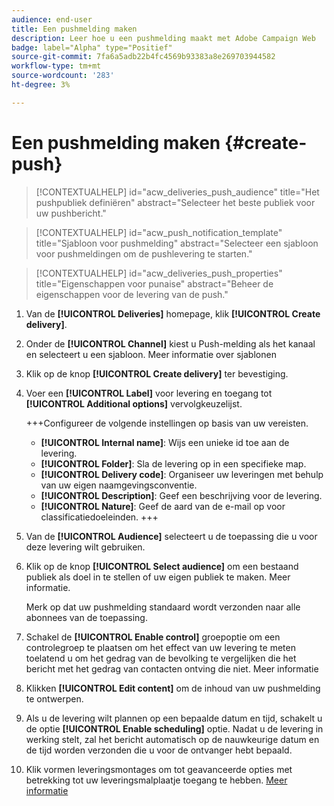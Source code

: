 ```yaml
---
audience: end-user
title: Een pushmelding maken
description: Leer hoe u een pushmelding maakt met Adobe Campaign Web
badge: label="Alpha" type="Positief"
source-git-commit: 7fa6a5adb22b4fc4569b93383a8e269703944582
workflow-type: tm+mt
source-wordcount: '283'
ht-degree: 3%

---
```


# Een pushmelding maken {#create-push}

>[!CONTEXTUALHELP]
>id="acw_deliveries_push_audience"
>title="Het pushpubliek definiëren"
>abstract="Selecteer het beste publiek voor uw pushbericht."

>[!CONTEXTUALHELP]
>id="acw_push_notification_template"
>title="Sjabloon voor pushmelding"
>abstract="Selecteer een sjabloon voor pushmeldingen om de pushlevering te starten."

>[!CONTEXTUALHELP]
>id="acw_deliveries_push_properties"
>title="Eigenschappen voor punaise"
>abstract="Beheer de eigenschappen voor de levering van de push."

1. Van de **[!UICONTROL Deliveries]** homepage, klik **[!UICONTROL Create delivery]**.

1. Onder de **[!UICONTROL Channel]** kiest u Push-melding als het kanaal en selecteert u een sjabloon. Meer informatie over sjablonen

1. Klik op de knop **[!UICONTROL Create delivery]** ter bevestiging.

1. Voer een **[!UICONTROL Label]** voor levering en toegang tot **[!UICONTROL Additional options]** vervolgkeuzelijst.

   +++Configureer de volgende instellingen op basis van uw vereisten.
   * **[!UICONTROL Internal name]**: Wijs een unieke id toe aan de levering.
   * **[!UICONTROL Folder]**: Sla de levering op in een specifieke map.
   * **[!UICONTROL Delivery code]**: Organiseer uw leveringen met behulp van uw eigen naamgevingsconventie.
   * **[!UICONTROL Description]**: Geef een beschrijving voor de levering.
   * **[!UICONTROL Nature]**: Geef de aard van de e-mail op voor classificatiedoeleinden.
+++

1. Van de **[!UICONTROL Audience]** selecteert u de toepassing die u voor deze levering wilt gebruiken.

1. Klik op de knop **[!UICONTROL Select audience]** om een bestaand publiek als doel in te stellen of uw eigen publiek te maken. Meer informatie.

   Merk op dat uw pushmelding standaard wordt verzonden naar alle abonnees van de toepassing.

1. Schakel de **[!UICONTROL Enable control]** groepoptie om een controlegroep te plaatsen om het effect van uw levering te meten toelatend u om het gedrag van de bevolking te vergelijken die het bericht met het gedrag van contacten ontving die niet. Meer informatie

1. Klikken **[!UICONTROL Edit content]** om de inhoud van uw pushmelding te ontwerpen.

1. Als u de levering wilt plannen op een bepaalde datum en tijd, schakelt u de optie **[!UICONTROL Enable scheduling]** optie. Nadat u de levering in werking stelt, zal het bericht automatisch op de nauwkeurige datum en de tijd worden verzonden die u voor de ontvanger hebt bepaald.

1. Klik vormen leveringsmontages om tot geavanceerde opties met betrekking tot uw leveringsmalplaatje toegang te hebben. [Meer informatie](../advanced-settings/delivery-settings.md)
